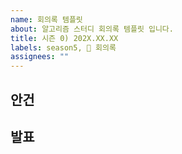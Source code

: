 ```yaml
---
name: 회의록 템플릿
about: 알고리즘 스터디 회의록 템플릿 입니다.
title: 시즌 0) 202X.XX.XX
labels: season5, 📁 회의록
assignees: ""
---
```


## 안건

## 발표
